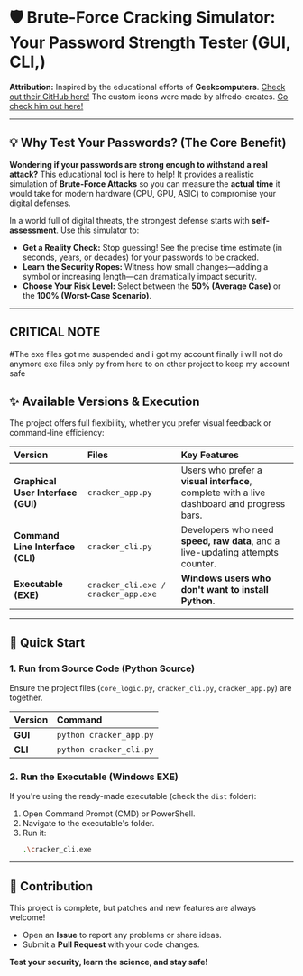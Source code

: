 # 🛡️ Brute-Force Cracking Simulator: Your Password Strength Tester (GUI, CLI,)

**Attribution:** Inspired by the educational efforts of **Geekcomputers**. [Check out their GitHub here!](https://github.com/geekcomputers) The custom icons were made by alfredo-creates. [Go check him out here!](https://www.flaticon.com/authors/alfredo-creates)

---

## 💡 Why Test Your Passwords? (The Core Benefit)

**Wondering if your passwords are strong enough to withstand a real attack?** This educational tool is here to help! It provides a realistic simulation of **Brute-Force Attacks** so you can measure the **actual time** it would take for modern hardware (CPU, GPU, ASIC) to compromise your digital defenses.

In a world full of digital threats, the strongest defense starts with **self-assessment**. Use this simulator to:

* **Get a Reality Check:** Stop guessing! See the precise time estimate (in seconds, years, or decades) for your passwords to be cracked.
* **Learn the Security Ropes:** Witness how small changes—adding a symbol or increasing length—can dramatically impact security.
* **Choose Your Risk Level:** Select between the **50% (Average Case)** or the **100% (Worst-Case Scenario)**.

---

##  CRITICAL NOTE

#The exe files got me suspended and i got my account finally i will not do anymore exe files only py from here to on other project to keep my account safe

## ✨ Available Versions & Execution

The project offers full flexibility, whether you prefer visual feedback or command-line efficiency:

| Version | Files | Key Features |
| :--- | :--- | :--- |
| **Graphical User Interface (GUI)** | `cracker_app.py` | Users who prefer a **visual interface**, complete with a live dashboard and progress bars. |
| **Command Line Interface (CLI)** | `cracker_cli.py` | Developers who need **speed, raw data**, and a live-updating attempts counter. |
| **Executable (EXE)** | `cracker_cli.exe / cracker_app.exe` | **Windows users who don't want to install Python.** |

---

## 🚀 Quick Start

### 1. Run from Source Code (Python Source)

Ensure the project files (`core_logic.py`, `cracker_cli.py`, `cracker_app.py`) are together.

| Version | Command |
| :--- | :--- |
| **GUI** | `python cracker_app.py` |
| **CLI** | `python cracker_cli.py` |

### 2. Run the Executable (Windows EXE)

If you're using the ready-made executable (check the `dist` folder):

1.  Open Command Prompt (CMD) or PowerShell.
2.  Navigate to the executable's folder.
3.  Run it:
    ```bash
    .\cracker_cli.exe
    ```

---

## 🤝 Contribution

This project is complete, but patches and new features are always welcome!

* Open an **Issue** to report any problems or share ideas.
* Submit a **Pull Request** with your code changes.

**Test your security, learn the science, and stay safe!**
